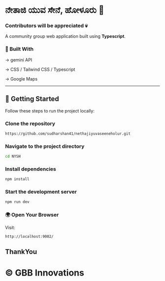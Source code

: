 
# ನೇತಾಜಿ ಯುವ ಸೇನೆ, ಹೋಳೂರು 🙏

### Contributors will be appreciated 💀

A community group web application built using **Typescript**.

### 🧰 Built With

-> gemini API

-> CSS / Tailwind CSS / Typescript

-> Google Maps

---



## 🚀 Getting Started

Follow these steps to run the project locally:

###  Clone the repository

```bash
https://github.com/sudharshan41/nethajiyuvaseeneholur.git
```

### Navigate to the project directory
```bash
cd NYSH
```

### Install dependencies
```bash
npm install
```
### Start the development server
```bash
npm run dev
```
### 🌍 Open Your Browser
Visit:

``` bash
http://localhost:9002/
```
## ThankYou 
# © GBB Innovations

